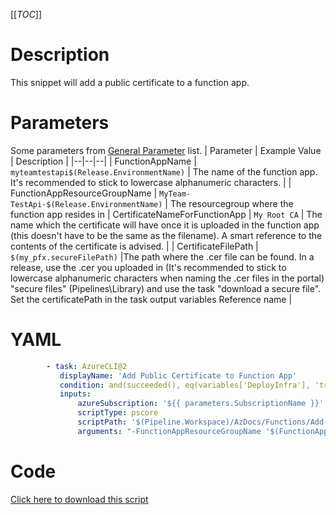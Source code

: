 [[_TOC_]]

# Description

This snippet will add a public certificate to a function app.

# Parameters

Some parameters from [General Parameter](/Azure/Azure-CLI-Snippets) list.
| Parameter | Example Value | Description |
|--|--|--|
| FunctionAppName | `myteamtestapi$(Release.EnvironmentName)` | The name of the function app. It's recommended to stick to lowercase alphanumeric characters. |
| FunctionAppResourceGroupName | `MyTeam-TestApi-$(Release.EnvironmentName)` | The resourcegroup where the function app resides in
| CertificateNameForFunctionApp | `My Root CA` | The name which the certificate will have once it is uploaded in the function app (this doesn't have to be the same as the filename). A smart reference to the contents of the certificate is advised. |
| CertificateFilePath | `$(my_pfx.secureFilePath)` |The path where the .cer file can be found. In a release, use the .cer you uploaded in (It's recommended to stick to lowercase alphanumeric characters when naming the .cer files in the portal) "secure files" (Pipelines\Library) and use the task "download a secure file". Set the certificatePath in the task output variables Reference name |

# YAML

```yaml
        - task: AzureCLI@2
           displayName: 'Add Public Certificate to Function App'
           condition: and(succeeded(), eq(variables['DeployInfra'], 'true'))
           inputs:
               azureSubscription: '${{ parameters.SubscriptionName }}'
               scriptType: pscore
               scriptPath: '$(Pipeline.Workspace)/AzDocs/Functions/Add-Public-Certificate-to-Function-App.ps1'
               arguments: "-FunctionAppResourceGroupName '$(FunctionAppResourceGroupName)' -FunctionAppName '$(FunctionAppName)' -CertificateNameForFunctionApp '$(CertificateNameForFunctionApp)' -CertificateFilePath '$(CertificateFilePath)'"
```

# Code

[Click here to download this script](../../../../src/Functions/Add-Public-Certificate-to-Function-App.ps1)
